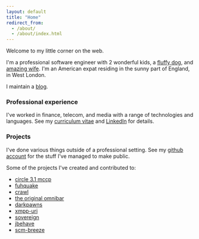 ```yaml
---
layout: default
title: "Home"
redirect_from:
  - /about/
  - /about/index.html
---
```


Welcome to my little corner on the web.

I'm a professional software engineer with 2 wonderful kids, a
[fluffy dog](http://en.wikipedia.org/wiki/Pembroke_Welsh_Corgi), and
[amazing wife](http://www.livingprettyblog.com). I'm an American expat
residing in the sunny part of England, in West London.

I maintain a [blog](/blog).

### Professional experience

I've worked in finance, telecom, and media with a range of
technologies and languages. See my [curriculum vitae](/james-ravn.pdf)
and [LinkedIn](http://linkedin.com/in/jsravn) for details.

### Projects

I've done various things outside of a professional setting. See my
[github account](https://github.com/jsravn) for the stuff I've managed
to make public.

Some of the projects I've created and contributed to:

- [circle 3.1 mccp](/random/mccp/)
- [fuhquake](http://ezquake.sourceforge.net/docs/?rtc)
- [crawl](https://gitorious.org/crawl/crawl/commits)
- [the original omnibar](https://addons.mozilla.org/en-US/firefox/addon/autocomplete-manager/)
- [darkpawns](https://github.com/rparet/darkpawns)
- [xmpp-uri](https://github.com/jsravn/xmpp-uri)
- [sovereign](https://github.com/al3x/sovereign)
- [jbehave](http://jbehave.org/)
- [scm-breeze](https://github.com/ndbroadbent/scm_breeze)
